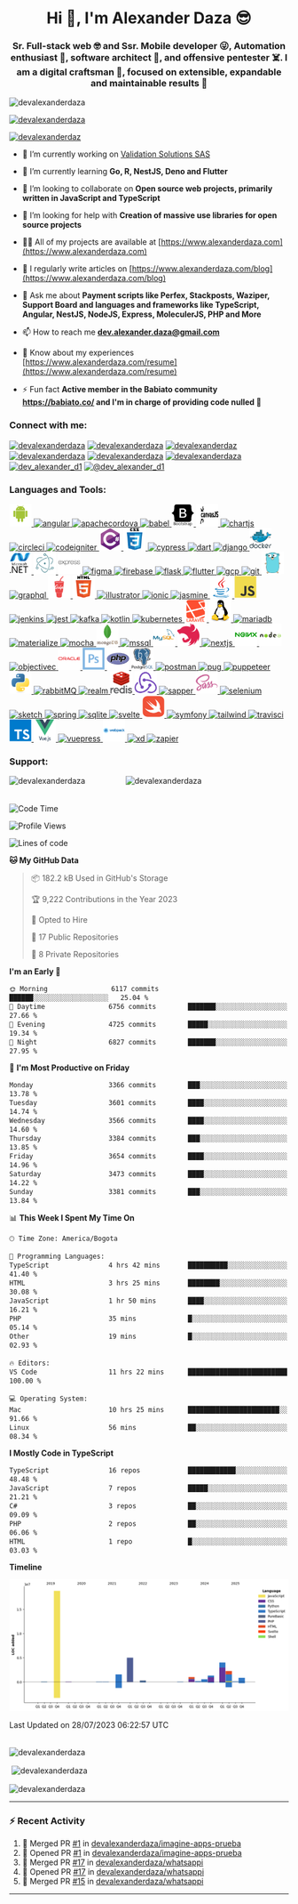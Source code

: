 <h1 align="center">Hi 👋, I'm Alexander Daza 😎</h1>
<h3 align="center">Sr. Full-stack web 🤓 and Ssr. Mobile developer 😜, Automation enthusiast 🥳, software architect 🥸, and offensive pentester ☠️. I am a digital craftsman 🤩, focused on extensible, expandable and maintainable results 🫡</h3>

<p align="left"> <img src="https://komarev.com/ghpvc/?username=devalexanderdaza&label=Profile%20views&color=0e75b6&style=flat" alt="devalexanderdaza" /> </p>

<p align="left"> <a href="https://github.com/ryo-ma/github-profile-trophy"><img src="https://github-profile-trophy.vercel.app/?username=devalexanderdaza" alt="devalexanderdaza" /></a> </p>

<p align="left"> <a href="https://twitter.com/devalexanderdaz" target="blank"><img src="https://img.shields.io/twitter/follow/devalexanderdaz?logo=twitter&style=for-the-badge" alt="devalexanderdaz" /></a> </p>

- 🔭 I’m currently working on [Validation Solutions SAS](https://www.validation.com.co)

- 🌱 I’m currently learning **Go, R, NestJS, Deno and Flutter**

- 👯 I’m looking to collaborate on **Open source web projects, primarily written in JavaScript and TypeScript**

- 🤝 I’m looking for help with **Creation of massive use libraries for open source projects**

- 👨‍💻 All of my projects are available at [https://www.alexanderdaza.com](https://www.alexanderdaza.com)

- 📝 I regularly write articles on [https://www.alexanderdaza.com/blog](https://www.alexanderdaza.com/blog)

- 💬 Ask me about **Payment scripts like Perfex, Stackposts, Waziper, Support Board and languages and frameworks like TypeScript, Angular, NestJS, NodeJS, Express, MoleculerJS, PHP and More**

- 📫 How to reach me **dev.alexander.daza@gmail.com**

- 📄 Know about my experiences [https://www.alexanderdaza.com/resume](https://www.alexanderdaza.com/resume)

- ⚡ Fun fact **Active member in the Babiato community https://babiato.co/ and I'm in charge of providing code nulled 🤪**

<h3 align="left">Connect with me:</h3>
<p align="left">
<a href="https://codepen.io/devalexanderdaza" target="blank"><img align="center" src="https://raw.githubusercontent.com/rahuldkjain/github-profile-readme-generator/master/src/images/icons/Social/codepen.svg" alt="devalexanderdaza" height="30" width="40" /></a>
<a href="https://dev.to/devalexanderdaza" target="blank"><img align="center" src="https://raw.githubusercontent.com/rahuldkjain/github-profile-readme-generator/master/src/images/icons/Social/devto.svg" alt="devalexanderdaza" height="30" width="40" /></a>
<a href="https://twitter.com/devalexanderdaz" target="blank"><img align="center" src="https://raw.githubusercontent.com/rahuldkjain/github-profile-readme-generator/master/src/images/icons/Social/twitter.svg" alt="devalexanderdaz" height="30" width="40" /></a>
<a href="https://linkedin.com/in/devalexanderdaza" target="blank"><img align="center" src="https://raw.githubusercontent.com/rahuldkjain/github-profile-readme-generator/master/src/images/icons/Social/linked-in-alt.svg" alt="devalexanderdaza" height="30" width="40" /></a>
<a href="https://stackoverflow.com/users/devalexanderdaza" target="blank"><img align="center" src="https://raw.githubusercontent.com/rahuldkjain/github-profile-readme-generator/master/src/images/icons/Social/stack-overflow.svg" alt="devalexanderdaza" height="30" width="40" /></a>
<a href="https://codesandbox.com/devalexanderdaza" target="blank"><img align="center" src="https://raw.githubusercontent.com/rahuldkjain/github-profile-readme-generator/master/src/images/icons/Social/codesandbox.svg" alt="devalexanderdaza" height="30" width="40" /></a>
<a href="https://www.hackerrank.com/dev_alexander_d1" target="blank"><img align="center" src="https://raw.githubusercontent.com/rahuldkjain/github-profile-readme-generator/master/src/images/icons/Social/hackerrank.svg" alt="dev_alexander_d1" height="30" width="40" /></a>
<a href="https://www.hackerearth.com/@dev_alexander_d1" target="blank"><img align="center" src="https://raw.githubusercontent.com/rahuldkjain/github-profile-readme-generator/master/src/images/icons/Social/hackerearth.svg" alt="@dev_alexander_d1" height="30" width="40" /></a>
</p>

<h3 align="left">Languages and Tools:</h3>
<p align="left"> <a href="https://developer.android.com" target="_blank" rel="noreferrer"> <img src="https://raw.githubusercontent.com/devicons/devicon/master/icons/android/android-original-wordmark.svg" alt="android" width="40" height="40"/> </a> <a href="https://angular.io" target="_blank" rel="noreferrer"> <img src="https://angular.io/assets/images/logos/angular/angular.svg" alt="angular" width="40" height="40"/> </a> <a href="https://cordova.apache.org/" target="_blank" rel="noreferrer"> <img src="https://www.vectorlogo.zone/logos/apache_cordova/apache_cordova-icon.svg" alt="apachecordova" width="40" height="40"/> </a> <a href="https://babeljs.io/" target="_blank" rel="noreferrer"> <img src="https://www.vectorlogo.zone/logos/babeljs/babeljs-icon.svg" alt="babel" width="40" height="40"/> </a> <a href="https://getbootstrap.com" target="_blank" rel="noreferrer"> <img src="https://raw.githubusercontent.com/devicons/devicon/master/icons/bootstrap/bootstrap-plain-wordmark.svg" alt="bootstrap" width="40" height="40"/> </a> <a href="https://canvasjs.com" target="_blank" rel="noreferrer"> <img src="https://raw.githubusercontent.com/Hardik0307/Hardik0307/master/assets/canvasjs-charts.svg" alt="canvasjs" width="40" height="40"/> </a> <a href="https://www.chartjs.org" target="_blank" rel="noreferrer"> <img src="https://www.chartjs.org/media/logo-title.svg" alt="chartjs" width="40" height="40"/> </a> <a href="https://circleci.com" target="_blank" rel="noreferrer"> <img src="https://www.vectorlogo.zone/logos/circleci/circleci-icon.svg" alt="circleci" width="40" height="40"/> </a> <a href="https://codeigniter.com" target="_blank" rel="noreferrer"> <img src="https://cdn.worldvectorlogo.com/logos/codeigniter.svg" alt="codeigniter" width="40" height="40"/> </a> <a href="https://www.w3schools.com/cs/" target="_blank" rel="noreferrer"> <img src="https://raw.githubusercontent.com/devicons/devicon/master/icons/csharp/csharp-original.svg" alt="csharp" width="40" height="40"/> </a> <a href="https://www.w3schools.com/css/" target="_blank" rel="noreferrer"> <img src="https://raw.githubusercontent.com/devicons/devicon/master/icons/css3/css3-original-wordmark.svg" alt="css3" width="40" height="40"/> </a> <a href="https://www.cypress.io" target="_blank" rel="noreferrer"> <img src="https://raw.githubusercontent.com/simple-icons/simple-icons/6e46ec1fc23b60c8fd0d2f2ff46db82e16dbd75f/icons/cypress.svg" alt="cypress" width="40" height="40"/> </a> <a href="https://dart.dev" target="_blank" rel="noreferrer"> <img src="https://www.vectorlogo.zone/logos/dartlang/dartlang-icon.svg" alt="dart" width="40" height="40"/> </a> <a href="https://www.djangoproject.com/" target="_blank" rel="noreferrer"> <img src="https://cdn.worldvectorlogo.com/logos/django.svg" alt="django" width="40" height="40"/> </a> <a href="https://www.docker.com/" target="_blank" rel="noreferrer"> <img src="https://raw.githubusercontent.com/devicons/devicon/master/icons/docker/docker-original-wordmark.svg" alt="docker" width="40" height="40"/> </a> <a href="https://dotnet.microsoft.com/" target="_blank" rel="noreferrer"> <img src="https://raw.githubusercontent.com/devicons/devicon/master/icons/dot-net/dot-net-original-wordmark.svg" alt="dotnet" width="40" height="40"/> </a> <a href="https://www.electronjs.org" target="_blank" rel="noreferrer"> <img src="https://raw.githubusercontent.com/devicons/devicon/master/icons/electron/electron-original.svg" alt="electron" width="40" height="40"/> </a> <a href="https://expressjs.com" target="_blank" rel="noreferrer"> <img src="https://raw.githubusercontent.com/devicons/devicon/master/icons/express/express-original-wordmark.svg" alt="express" width="40" height="40"/> </a> <a href="https://www.figma.com/" target="_blank" rel="noreferrer"> <img src="https://www.vectorlogo.zone/logos/figma/figma-icon.svg" alt="figma" width="40" height="40"/> </a> <a href="https://firebase.google.com/" target="_blank" rel="noreferrer"> <img src="https://www.vectorlogo.zone/logos/firebase/firebase-icon.svg" alt="firebase" width="40" height="40"/> </a> <a href="https://flask.palletsprojects.com/" target="_blank" rel="noreferrer"> <img src="https://www.vectorlogo.zone/logos/pocoo_flask/pocoo_flask-icon.svg" alt="flask" width="40" height="40"/> </a> <a href="https://flutter.dev" target="_blank" rel="noreferrer"> <img src="https://www.vectorlogo.zone/logos/flutterio/flutterio-icon.svg" alt="flutter" width="40" height="40"/> </a> <a href="https://cloud.google.com" target="_blank" rel="noreferrer"> <img src="https://www.vectorlogo.zone/logos/google_cloud/google_cloud-icon.svg" alt="gcp" width="40" height="40"/> </a> <a href="https://git-scm.com/" target="_blank" rel="noreferrer"> <img src="https://www.vectorlogo.zone/logos/git-scm/git-scm-icon.svg" alt="git" width="40" height="40"/> </a> <a href="https://golang.org" target="_blank" rel="noreferrer"> <img src="https://raw.githubusercontent.com/devicons/devicon/master/icons/go/go-original.svg" alt="go" width="40" height="40"/> </a> <a href="https://graphql.org" target="_blank" rel="noreferrer"> <img src="https://www.vectorlogo.zone/logos/graphql/graphql-icon.svg" alt="graphql" width="40" height="40"/> </a> <a href="https://gulpjs.com" target="_blank" rel="noreferrer"> <img src="https://raw.githubusercontent.com/devicons/devicon/master/icons/gulp/gulp-plain.svg" alt="gulp" width="40" height="40"/> </a> <a href="https://www.w3.org/html/" target="_blank" rel="noreferrer"> <img src="https://raw.githubusercontent.com/devicons/devicon/master/icons/html5/html5-original-wordmark.svg" alt="html5" width="40" height="40"/> </a> <a href="https://www.adobe.com/in/products/illustrator.html" target="_blank" rel="noreferrer"> <img src="https://www.vectorlogo.zone/logos/adobe_illustrator/adobe_illustrator-icon.svg" alt="illustrator" width="40" height="40"/> </a> <a href="https://ionicframework.com" target="_blank" rel="noreferrer"> <img src="https://upload.wikimedia.org/wikipedia/commons/d/d1/Ionic_Logo.svg" alt="ionic" width="40" height="40"/> </a> <a href="https://jasmine.github.io/" target="_blank" rel="noreferrer"> <img src="https://www.vectorlogo.zone/logos/jasmine/jasmine-icon.svg" alt="jasmine" width="40" height="40"/> </a> <a href="https://www.java.com" target="_blank" rel="noreferrer"> <img src="https://raw.githubusercontent.com/devicons/devicon/master/icons/java/java-original.svg" alt="java" width="40" height="40"/> </a> <a href="https://developer.mozilla.org/en-US/docs/Web/JavaScript" target="_blank" rel="noreferrer"> <img src="https://raw.githubusercontent.com/devicons/devicon/master/icons/javascript/javascript-original.svg" alt="javascript" width="40" height="40"/> </a> <a href="https://www.jenkins.io" target="_blank" rel="noreferrer"> <img src="https://www.vectorlogo.zone/logos/jenkins/jenkins-icon.svg" alt="jenkins" width="40" height="40"/> </a> <a href="https://jestjs.io" target="_blank" rel="noreferrer"> <img src="https://www.vectorlogo.zone/logos/jestjsio/jestjsio-icon.svg" alt="jest" width="40" height="40"/> </a> <a href="https://kafka.apache.org/" target="_blank" rel="noreferrer"> <img src="https://www.vectorlogo.zone/logos/apache_kafka/apache_kafka-icon.svg" alt="kafka" width="40" height="40"/> </a> <a href="https://kotlinlang.org" target="_blank" rel="noreferrer"> <img src="https://www.vectorlogo.zone/logos/kotlinlang/kotlinlang-icon.svg" alt="kotlin" width="40" height="40"/> </a> <a href="https://kubernetes.io" target="_blank" rel="noreferrer"> <img src="https://www.vectorlogo.zone/logos/kubernetes/kubernetes-icon.svg" alt="kubernetes" width="40" height="40"/> </a> <a href="https://laravel.com/" target="_blank" rel="noreferrer"> <img src="https://raw.githubusercontent.com/devicons/devicon/master/icons/laravel/laravel-plain-wordmark.svg" alt="laravel" width="40" height="40"/> </a> <a href="https://www.linux.org/" target="_blank" rel="noreferrer"> <img src="https://raw.githubusercontent.com/devicons/devicon/master/icons/linux/linux-original.svg" alt="linux" width="40" height="40"/> </a> <a href="https://mariadb.org/" target="_blank" rel="noreferrer"> <img src="https://www.vectorlogo.zone/logos/mariadb/mariadb-icon.svg" alt="mariadb" width="40" height="40"/> </a> <a href="https://materializecss.com/" target="_blank" rel="noreferrer"> <img src="https://raw.githubusercontent.com/prplx/svg-logos/5585531d45d294869c4eaab4d7cf2e9c167710a9/svg/materialize.svg" alt="materialize" width="40" height="40"/> </a> <a href="https://mochajs.org" target="_blank" rel="noreferrer"> <img src="https://www.vectorlogo.zone/logos/mochajs/mochajs-icon.svg" alt="mocha" width="40" height="40"/> </a> <a href="https://www.mongodb.com/" target="_blank" rel="noreferrer"> <img src="https://raw.githubusercontent.com/devicons/devicon/master/icons/mongodb/mongodb-original-wordmark.svg" alt="mongodb" width="40" height="40"/> </a> <a href="https://www.microsoft.com/en-us/sql-server" target="_blank" rel="noreferrer"> <img src="https://www.svgrepo.com/show/303229/microsoft-sql-server-logo.svg" alt="mssql" width="40" height="40"/> </a> <a href="https://www.mysql.com/" target="_blank" rel="noreferrer"> <img src="https://raw.githubusercontent.com/devicons/devicon/master/icons/mysql/mysql-original-wordmark.svg" alt="mysql" width="40" height="40"/> </a> <a href="https://nestjs.com/" target="_blank" rel="noreferrer"> <img src="https://raw.githubusercontent.com/devicons/devicon/master/icons/nestjs/nestjs-plain.svg" alt="nestjs" width="40" height="40"/> </a> <a href="https://nextjs.org/" target="_blank" rel="noreferrer"> <img src="https://cdn.worldvectorlogo.com/logos/nextjs-2.svg" alt="nextjs" width="40" height="40"/> </a> <a href="https://www.nginx.com" target="_blank" rel="noreferrer"> <img src="https://raw.githubusercontent.com/devicons/devicon/master/icons/nginx/nginx-original.svg" alt="nginx" width="40" height="40"/> </a> <a href="https://nodejs.org" target="_blank" rel="noreferrer"> <img src="https://raw.githubusercontent.com/devicons/devicon/master/icons/nodejs/nodejs-original-wordmark.svg" alt="nodejs" width="40" height="40"/> </a> <a href="https://developer.apple.com/library/archive/documentation/Cocoa/Conceptual/ProgrammingWithObjectiveC/Introduction/Introduction.html" target="_blank" rel="noreferrer"> <img src="https://www.vectorlogo.zone/logos/apple_objectivec/apple_objectivec-icon.svg" alt="objectivec" width="40" height="40"/> </a> <a href="https://www.oracle.com/" target="_blank" rel="noreferrer"> <img src="https://raw.githubusercontent.com/devicons/devicon/master/icons/oracle/oracle-original.svg" alt="oracle" width="40" height="40"/> </a> <a href="https://www.photoshop.com/en" target="_blank" rel="noreferrer"> <img src="https://raw.githubusercontent.com/devicons/devicon/master/icons/photoshop/photoshop-line.svg" alt="photoshop" width="40" height="40"/> </a> <a href="https://www.php.net" target="_blank" rel="noreferrer"> <img src="https://raw.githubusercontent.com/devicons/devicon/master/icons/php/php-original.svg" alt="php" width="40" height="40"/> </a> <a href="https://www.postgresql.org" target="_blank" rel="noreferrer"> <img src="https://raw.githubusercontent.com/devicons/devicon/master/icons/postgresql/postgresql-original-wordmark.svg" alt="postgresql" width="40" height="40"/> </a> <a href="https://postman.com" target="_blank" rel="noreferrer"> <img src="https://www.vectorlogo.zone/logos/getpostman/getpostman-icon.svg" alt="postman" width="40" height="40"/> </a> <a href="https://pugjs.org" target="_blank" rel="noreferrer"> <img src="https://cdn.worldvectorlogo.com/logos/pug.svg" alt="pug" width="40" height="40"/> </a> <a href="https://github.com/puppeteer/puppeteer" target="_blank" rel="noreferrer"> <img src="https://www.vectorlogo.zone/logos/pptrdev/pptrdev-official.svg" alt="puppeteer" width="40" height="40"/> </a> <a href="https://www.python.org" target="_blank" rel="noreferrer"> <img src="https://raw.githubusercontent.com/devicons/devicon/master/icons/python/python-original.svg" alt="python" width="40" height="40"/> </a> <a href="https://www.rabbitmq.com" target="_blank" rel="noreferrer"> <img src="https://www.vectorlogo.zone/logos/rabbitmq/rabbitmq-icon.svg" alt="rabbitMQ" width="40" height="40"/> </a> <a href="https://realm.io/" target="_blank" rel="noreferrer"> <img src="https://raw.githubusercontent.com/bestofjs/bestofjs-webui/8665e8c267a0215f3159df28b33c365198101df5/public/logos/realm.svg" alt="realm" width="40" height="40"/> </a> <a href="https://redis.io" target="_blank" rel="noreferrer"> <img src="https://raw.githubusercontent.com/devicons/devicon/master/icons/redis/redis-original-wordmark.svg" alt="redis" width="40" height="40"/> </a> <a href="https://redux.js.org" target="_blank" rel="noreferrer"> <img src="https://raw.githubusercontent.com/devicons/devicon/master/icons/redux/redux-original.svg" alt="redux" width="40" height="40"/> </a> <a href="https://sapper.svelte.dev/" target="_blank" rel="noreferrer"> <img src="https://raw.githubusercontent.com/bestofjs/bestofjs-webui/master/public/logos/sapper.svg" alt="sapper" width="40" height="40"/> </a> <a href="https://sass-lang.com" target="_blank" rel="noreferrer"> <img src="https://raw.githubusercontent.com/devicons/devicon/master/icons/sass/sass-original.svg" alt="sass" width="40" height="40"/> </a> <a href="https://www.selenium.dev" target="_blank" rel="noreferrer"> <img src="https://raw.githubusercontent.com/detain/svg-logos/780f25886640cef088af994181646db2f6b1a3f8/svg/selenium-logo.svg" alt="selenium" width="40" height="40"/> </a> <a href="https://www.sketch.com/" target="_blank" rel="noreferrer"> <img src="https://www.vectorlogo.zone/logos/sketchapp/sketchapp-icon.svg" alt="sketch" width="40" height="40"/> </a> <a href="https://spring.io/" target="_blank" rel="noreferrer"> <img src="https://www.vectorlogo.zone/logos/springio/springio-icon.svg" alt="spring" width="40" height="40"/> </a> <a href="https://www.sqlite.org/" target="_blank" rel="noreferrer"> <img src="https://www.vectorlogo.zone/logos/sqlite/sqlite-icon.svg" alt="sqlite" width="40" height="40"/> </a> <a href="https://svelte.dev" target="_blank" rel="noreferrer"> <img src="https://upload.wikimedia.org/wikipedia/commons/1/1b/Svelte_Logo.svg" alt="svelte" width="40" height="40"/> </a> <a href="https://developer.apple.com/swift/" target="_blank" rel="noreferrer"> <img src="https://raw.githubusercontent.com/devicons/devicon/master/icons/swift/swift-original.svg" alt="swift" width="40" height="40"/> </a> <a href="https://symfony.com" target="_blank" rel="noreferrer"> <img src="https://symfony.com/logos/symfony_black_03.svg" alt="symfony" width="40" height="40"/> </a> <a href="https://tailwindcss.com/" target="_blank" rel="noreferrer"> <img src="https://www.vectorlogo.zone/logos/tailwindcss/tailwindcss-icon.svg" alt="tailwind" width="40" height="40"/> </a> <a href="https://travis-ci.org" target="_blank" rel="noreferrer"> <img src="https://www.vectorlogo.zone/logos/travis-ci/travis-ci-icon.svg" alt="travisci" width="40" height="40"/> </a> <a href="https://www.typescriptlang.org/" target="_blank" rel="noreferrer"> <img src="https://raw.githubusercontent.com/devicons/devicon/master/icons/typescript/typescript-original.svg" alt="typescript" width="40" height="40"/> </a> <a href="https://vuejs.org/" target="_blank" rel="noreferrer"> <img src="https://raw.githubusercontent.com/devicons/devicon/master/icons/vuejs/vuejs-original-wordmark.svg" alt="vuejs" width="40" height="40"/> </a> <a href="https://vuepress.vuejs.org/" target="_blank" rel="noreferrer"> <img src="https://raw.githubusercontent.com/AliasIO/wappalyzer/master/src/drivers/webextension/images/icons/VuePress.svg" alt="vuepress" width="40" height="40"/> </a> <a href="https://webpack.js.org" target="_blank" rel="noreferrer"> <img src="https://raw.githubusercontent.com/devicons/devicon/d00d0969292a6569d45b06d3f350f463a0107b0d/icons/webpack/webpack-original-wordmark.svg" alt="webpack" width="40" height="40"/> </a> <a href="https://www.adobe.com/products/xd.html" target="_blank" rel="noreferrer"> <img src="https://cdn.worldvectorlogo.com/logos/adobe-xd.svg" alt="xd" width="40" height="40"/> </a> <a href="https://zapier.com" target="_blank" rel="noreferrer"> <img src="https://www.vectorlogo.zone/logos/zapier/zapier-icon.svg" alt="zapier" width="40" height="40"/> </a> </p>

<h3 align="left">Support:</h3>
<p><a href="https://www.buymeacoffee.com/devalexanderdaza"> <img align="left" src="https://cdn.buymeacoffee.com/buttons/v2/default-yellow.png" height="50" width="210" alt="devalexanderdaza" /></a><a href="https://ko-fi.com/devalexanderdaza"> <img align="left" src="https://cdn.ko-fi.com/cdn/kofi3.png?v=3" height="50" width="210" alt="devalexanderdaza" /></a></p><br><br>

<!--START_SECTION:waka-->
![Code Time](http://img.shields.io/badge/Code%20Time-813%20hrs%202%20mins-blue)

![Profile Views](http://img.shields.io/badge/Profile%20Views-1-blue)

![Lines of code](https://img.shields.io/badge/From%20Hello%20World%20I%27ve%20Written-26.7%20million%20lines%20of%20code-blue)

**🐱 My GitHub Data** 

> 📦 182.2 kB Used in GitHub's Storage 
 > 
> 🏆 9,222 Contributions in the Year 2023
 > 
> 💼 Opted to Hire
 > 
> 📜 17 Public Repositories 
 > 
> 🔑 8 Private Repositories 
 > 
**I'm an Early 🐤** 

```text
🌞 Morning                6117 commits        ██████░░░░░░░░░░░░░░░░░░░   25.04 % 
🌆 Daytime                6756 commits        ███████░░░░░░░░░░░░░░░░░░   27.66 % 
🌃 Evening                4725 commits        █████░░░░░░░░░░░░░░░░░░░░   19.34 % 
🌙 Night                  6827 commits        ███████░░░░░░░░░░░░░░░░░░   27.95 % 
```
📅 **I'm Most Productive on Friday** 

```text
Monday                   3366 commits        ███░░░░░░░░░░░░░░░░░░░░░░   13.78 % 
Tuesday                  3601 commits        ████░░░░░░░░░░░░░░░░░░░░░   14.74 % 
Wednesday                3566 commits        ████░░░░░░░░░░░░░░░░░░░░░   14.60 % 
Thursday                 3384 commits        ███░░░░░░░░░░░░░░░░░░░░░░   13.85 % 
Friday                   3654 commits        ████░░░░░░░░░░░░░░░░░░░░░   14.96 % 
Saturday                 3473 commits        ████░░░░░░░░░░░░░░░░░░░░░   14.22 % 
Sunday                   3381 commits        ███░░░░░░░░░░░░░░░░░░░░░░   13.84 % 
```


📊 **This Week I Spent My Time On** 

```text
🕑︎ Time Zone: America/Bogota

💬 Programming Languages: 
TypeScript               4 hrs 42 mins       ██████████░░░░░░░░░░░░░░░   41.40 % 
HTML                     3 hrs 25 mins       ████████░░░░░░░░░░░░░░░░░   30.08 % 
JavaScript               1 hr 50 mins        ████░░░░░░░░░░░░░░░░░░░░░   16.21 % 
PHP                      35 mins             █░░░░░░░░░░░░░░░░░░░░░░░░   05.14 % 
Other                    19 mins             █░░░░░░░░░░░░░░░░░░░░░░░░   02.93 % 

🔥 Editors: 
VS Code                  11 hrs 22 mins      █████████████████████████   100.00 % 

💻 Operating System: 
Mac                      10 hrs 25 mins      ███████████████████████░░   91.66 % 
Linux                    56 mins             ██░░░░░░░░░░░░░░░░░░░░░░░   08.34 % 
```

**I Mostly Code in TypeScript** 

```text
TypeScript               16 repos            ████████████░░░░░░░░░░░░░   48.48 % 
JavaScript               7 repos             █████░░░░░░░░░░░░░░░░░░░░   21.21 % 
C#                       3 repos             ██░░░░░░░░░░░░░░░░░░░░░░░   09.09 % 
PHP                      2 repos             ██░░░░░░░░░░░░░░░░░░░░░░░   06.06 % 
HTML                     1 repo              █░░░░░░░░░░░░░░░░░░░░░░░░   03.03 % 
```



**Timeline**

![Lines of Code chart](https://raw.githubusercontent.com/devalexanderdaza/devalexanderdaza/main/assets/bar_graph.png)


 Last Updated on 28/07/2023 06:22:57 UTC
<!--END_SECTION:waka-->

<p>
<br><img align="center" src="https://github-readme-stats.vercel.app/api/top-langs?username=devalexanderdaza&show_icons=true&theme=dark&locale=en&layout=compact" alt="devalexanderdaza" /></p>

<p>&nbsp;<img align="center" src="https://github-readme-stats.vercel.app/api?username=devalexanderdaza&show_icons=true&theme=dark&locale=en" alt="devalexanderdaza" /></p>

<p><img align="center" src="https://github-readme-streak-stats.herokuapp.com/?user=devalexanderdaza&theme=dark" alt="devalexanderdaza" /></p>

---

### ⚡ Recent Activity

<!--START_SECTION:activity-->
1. 🎉 Merged PR [#1](https://github.com/devalexanderdaza/imagine-apps-prueba/pull/1) in [devalexanderdaza/imagine-apps-prueba](https://github.com/devalexanderdaza/imagine-apps-prueba)
2. 💪 Opened PR [#1](https://github.com/devalexanderdaza/imagine-apps-prueba/pull/1) in [devalexanderdaza/imagine-apps-prueba](https://github.com/devalexanderdaza/imagine-apps-prueba)
3. 🎉 Merged PR [#17](https://github.com/devalexanderdaza/whatsappi/pull/17) in [devalexanderdaza/whatsappi](https://github.com/devalexanderdaza/whatsappi)
4. 💪 Opened PR [#17](https://github.com/devalexanderdaza/whatsappi/pull/17) in [devalexanderdaza/whatsappi](https://github.com/devalexanderdaza/whatsappi)
5. 🎉 Merged PR [#15](https://github.com/devalexanderdaza/whatsappi/pull/15) in [devalexanderdaza/whatsappi](https://github.com/devalexanderdaza/whatsappi)
<!--END_SECTION:activity-->

---
